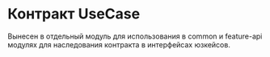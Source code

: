 # Контракт UseCase

Вынесен в отдельный модуль для использования в common и feature-api модулях для наследования контракта в интерфейсах юзкейсов.